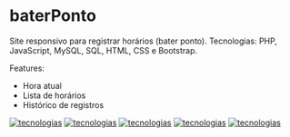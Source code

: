 # baterPonto
Site responsivo para registrar horários (bater ponto). Tecnologias: PHP, JavaScript, MySQL, SQL, HTML, CSS e Bootstrap.

Features:
- Hora atual
- Lista de horários
- Histórico de registros

[![tecnologias](https://img.shields.io/badge/PHP-777BB4?style=for-the-badge&logo=php&logoColor=white)](https://github.com/AshileySabah/baterPonto)
[![tecnologias](https://img.shields.io/badge/Git-F05032?style=for-the-badge&logo=git&logoColor=white)](https://github.com/AshileySabah/baterPonto)
[![tecnologias](https://img.shields.io/badge/Bootstrap-563D7C?style=for-the-badge&logo=bootstrap&logoColor=white)](https://github.com/AshileySabah/baterPonto)
[![tecnologias](https://img.shields.io/badge/CSS3-1572B6?style=for-the-badge&logo=css3&logoColor=white)](https://github.com/AshileySabah/baterPonto)
[![tecnologias](https://img.shields.io/badge/HTML5-E34F26?style=for-the-badge&logo=html5&logoColor=white)](https://github.com/AshileySabah/baterPonto)
